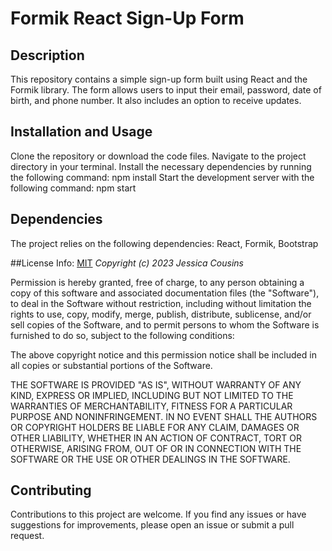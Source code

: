 # Formik React Sign-Up Form

## Description

This repository contains a simple sign-up form built using React and the Formik library. The form allows users to input their email, password, date of birth, and phone number. It also includes an option to receive updates.

## Installation and Usage

Clone the repository or download the code files.
Navigate to the project directory in your terminal.
Install the necessary dependencies by running the following command: npm install
Start the development server with the following command: npm start

## Dependencies

The project relies on the following dependencies: React, Formik, Bootstrap

##License Info:
[MIT](https://choosealicense.com/licenses/mit/)
_Copyright (c) 2023 Jessica Cousins_

Permission is hereby granted, free of charge, to any person obtaining a copy
of this software and associated documentation files (the "Software"), to deal
in the Software without restriction, including without limitation the rights
to use, copy, modify, merge, publish, distribute, sublicense, and/or sell
copies of the Software, and to permit persons to whom the Software is
furnished to do so, subject to the following conditions:

The above copyright notice and this permission notice shall be included in all
copies or substantial portions of the Software.

THE SOFTWARE IS PROVIDED "AS IS", WITHOUT WARRANTY OF ANY KIND, EXPRESS OR
IMPLIED, INCLUDING BUT NOT LIMITED TO THE WARRANTIES OF MERCHANTABILITY,
FITNESS FOR A PARTICULAR PURPOSE AND NONINFRINGEMENT. IN NO EVENT SHALL THE
AUTHORS OR COPYRIGHT HOLDERS BE LIABLE FOR ANY CLAIM, DAMAGES OR OTHER
LIABILITY, WHETHER IN AN ACTION OF CONTRACT, TORT OR OTHERWISE, ARISING FROM,
OUT OF OR IN CONNECTION WITH THE SOFTWARE OR THE USE OR OTHER DEALINGS IN THE
SOFTWARE.

## Contributing

Contributions to this project are welcome. If you find any issues or have suggestions for improvements, please open an issue or submit a pull request.

